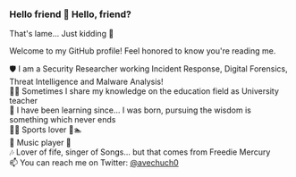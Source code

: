 ### Hello friend 👋 Hello, friend? 
That's lame...
Just kidding 🤡

Welcome to my GitHub profile! Feel honored to know you're reading me.

🛡️ I am a Security Researcher working Incident Response, Digital Forensics, Threat Intelligence and Malware Analysis! <br />
🧑‍🏫 Sometimes I share my knowledge on the education field as University teacher <br />
🌱 I have been learning since... I was born, pursuing the wisdom is something which never ends <br />
🏃🏽 Sports lover 🚴🏊 <br />
🎸 Music player 🎹 <br />
🎶 Lover of fife, singer of Songs... but that comes from Freedie Mercury <br />
📫 You can reach me on Twitter: [@avechuch0](https://twitter.com/avechuch0) <br />

<!--
**avechuch0/avechuch0** is a ✨ _special_ ✨ repository because its `README.md` (this file) appears on your GitHub profile.

Here are some ideas to get you started:

- 🔭 I’m currently working on ...
- 🌱 I’m currently learning ...
- 👯 I’m looking to collaborate on ...
- 🤔 I’m looking for help with ...
- 💬 Ask me about ...
- 📫 How to reach me: ...
- 😄 Pronouns: ...
- ⚡ Fun fact: ...
-->
